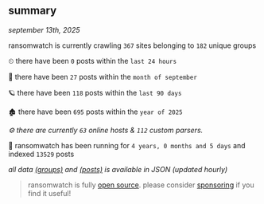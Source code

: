 
## summary
_september 13th, 2025_

ransomwatch is currently crawling `367` sites belonging to `182` unique groups

⏲ there have been `0` posts within the `last 24 hours`

🦈 there have been `27` posts within the `month of september`

🪐 there have been `118` posts within the `last 90 days`

🏚 there have been `695` posts within the `year of 2025`

_⚙️ there are currently `63` online hosts & `112` custom parsers._

🦕 ransomwatch has been running for `4 years, 0 months and 5 days` and indexed `13529` posts

_all data  [(groups)](http://https://dataleak.hopeless99.top//groups) and [(posts)](http://https://dataleak.hopeless99.top//posts) is available in JSON (updated hourly)_

> ransomwatch is fully [open source](https://github.com/joshhighet/ransomwatch#ransomwatch--). please consider [sponsoring](https://github.com/sponsors/joshhighet) if you find it useful!
